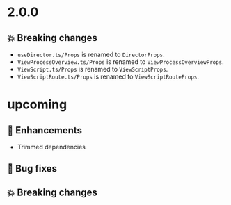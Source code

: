 # 2.0.0

## :boom: Breaking changes

- `useDirector.ts/Props` is renamed to `DirectorProps`.
- `ViewProcessOverview.ts/Props` is renamed to `ViewProcessOverviewProps`.
- `ViewScript.ts/Props` is renamed to `ViewScriptProps`.
- `ViewScriptRoute.ts/Props` is renamed to `ViewScriptRouteProps`.

# upcoming

## :tada: Enhancements

- Trimmed dependencies

## :bug: Bug fixes

## :boom: Breaking changes

